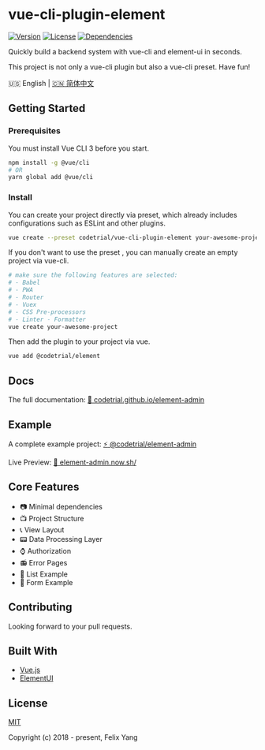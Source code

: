 # vue-cli-plugin-element

[![Version](https://img.shields.io/npm/v/@codetrial/vue-cli-plugin-element.svg)](https://www.npmjs.com/package/@codetrial/vue-cli-plugin-element)
[![License](https://img.shields.io/npm/l/@codetrial/vue-cli-plugin-element.svg)](https://www.npmjs.com/package/@codetrial/vue-cli-plugin-element)
[![Dependencies](https://img.shields.io/david/codetrial/vue-cli-plugin-element.svg)](https://www.npmjs.com/package/@codetrial/vue-cli-plugin-element)

Quickly build a backend system with vue-cli and element-ui in seconds.

This project is not only a vue-cli plugin but also a vue-cli preset. Have fun!

:us: English | [:cn: 简体中文](README.zh-CN.md)

## Getting Started

### Prerequisites

You must install Vue CLI 3 before you start.

```bash
npm install -g @vue/cli
# OR
yarn global add @vue/cli
```

### Install

You can create your project directly via preset, which already includes configurations such as ESLint and other plugins.

```bash
vue create --preset codetrial/vue-cli-plugin-element your-awesome-project
```

If you don't want to use the preset , you can manually create an empty project via vue-cli.

```bash
# make sure the following features are selected:
# - Babel
# - PWA
# - Router
# - Vuex
# - CSS Pre-processors
# - Linter - Formatter
vue create your-awesome-project
```

Then add the plugin to your project via vue.

```bash
vue add @codetrial/element
```

## Docs

The full documentation: [:book: codetrial.github.io/element-admin](https://codetrial.github.io/element-admin)

## Example

A complete example project: [:zap: @codetrial/element-admin](https://github.com/codetrial/element-admin)

Live Preview: [:telescope: element-admin.now.sh/](https://element-admin.now.sh/)

## Core Features

- :camera: Minimal dependencies
- :tv: Project Structure
- :telephone_receiver: View Layout
- :pager: Data Processing Layer
- :watch: Authorization
- :radio: Error Pages
- :mag_right: List Example
- :ghost: Form Example

## Contributing

Looking forward to your pull requests.

## Built With

- [Vue.js](https://github.com/vuejs/vue)
- [ElementUI](https://github.com/ElemeFE/element)

## License

[MIT](http://opensource.org/licenses/MIT)

Copyright (c) 2018 - present, Felix Yang
